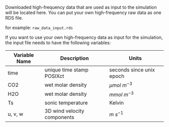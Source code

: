 Downloaded high-frequency data that are used as input to the simulation will be
located here. You can put your own high-frequency raw data as one RDS file.

for example: `raw_data_input.rds`

If you want to use your own high-frequency data as input for the simulation, the
input file needs to have the following variables:

| Variable Name | Description                 | Units                    |
|---------------|-----------------------------|--------------------------|
| time          | unique time stamp POSIXct   | seconds since unix epoch |
| CO2           | wet molar density           | $\mu mol\ m^{-3}$        |
| H2O           | wet molar density           | $mmol\ m^{-3}$           |
| Ts            | sonic temperature           | Kelvin                   |
| u, v, w       | 3D wind velocity components | $m\ s^{-1}$              |

